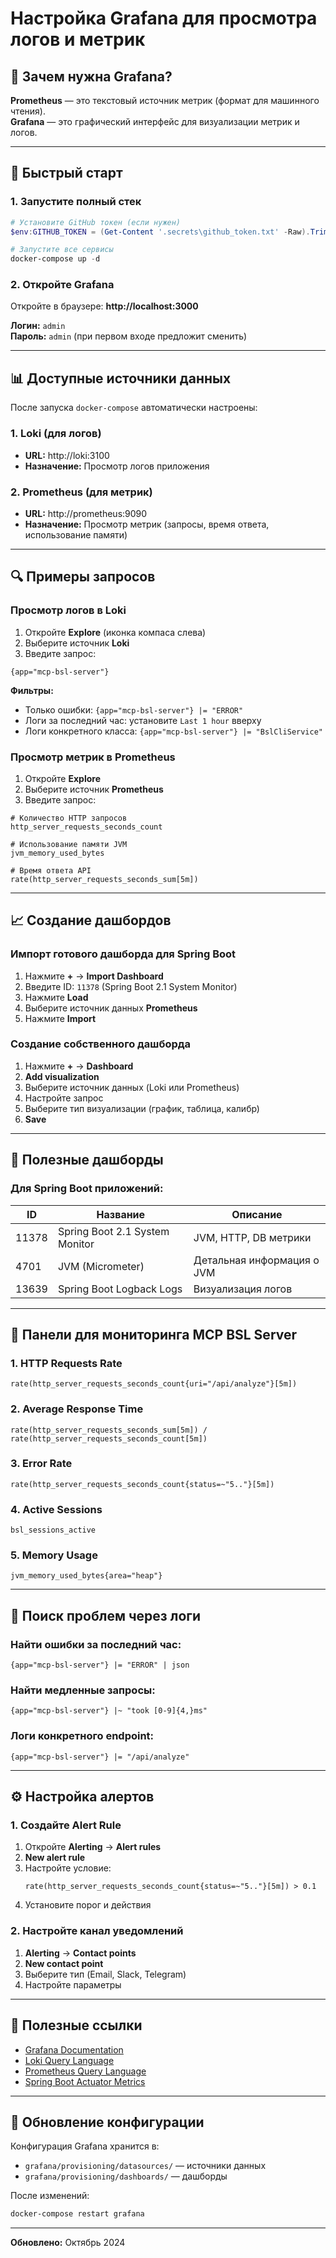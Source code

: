 # Настройка Grafana для просмотра логов и метрик

## 🎯 Зачем нужна Grafana?

**Prometheus** — это текстовый источник метрик (формат для машинного чтения).  
**Grafana** — это графический интерфейс для визуализации метрик и логов.

---

## 🚀 Быстрый старт

### 1. Запустите полный стек

```powershell
# Установите GitHub токен (если нужен)
$env:GITHUB_TOKEN = (Get-Content '.secrets\github_token.txt' -Raw).Trim()

# Запустите все сервисы
docker-compose up -d
```

### 2. Откройте Grafana

Откройте в браузере: **http://localhost:3000**

**Логин:** `admin`  
**Пароль:** `admin` (при первом входе предложит сменить)

---

## 📊 Доступные источники данных

После запуска `docker-compose` автоматически настроены:

### 1. **Loki** (для логов)
- **URL:** http://loki:3100
- **Назначение:** Просмотр логов приложения

### 2. **Prometheus** (для метрик)
- **URL:** http://prometheus:9090
- **Назначение:** Просмотр метрик (запросы, время ответа, использование памяти)

---

## 🔍 Примеры запросов

### Просмотр логов в Loki

1. Откройте **Explore** (иконка компаса слева)
2. Выберите источник **Loki**
3. Введите запрос:

```logql
{app="mcp-bsl-server"}
```

**Фильтры:**
- Только ошибки: `{app="mcp-bsl-server"} |= "ERROR"`
- Логи за последний час: установите `Last 1 hour` вверху
- Логи конкретного класса: `{app="mcp-bsl-server"} |= "BslCliService"`

### Просмотр метрик в Prometheus

1. Откройте **Explore**
2. Выберите источник **Prometheus**
3. Введите запрос:

```promql
# Количество HTTP запросов
http_server_requests_seconds_count

# Использование памяти JVM
jvm_memory_used_bytes

# Время ответа API
rate(http_server_requests_seconds_sum[5m])
```

---

## 📈 Создание дашбордов

### Импорт готового дашборда для Spring Boot

1. Нажмите **+** → **Import Dashboard**
2. Введите ID: `11378` (Spring Boot 2.1 System Monitor)
3. Нажмите **Load**
4. Выберите источник данных **Prometheus**
5. Нажмите **Import**

### Создание собственного дашборда

1. Нажмите **+** → **Dashboard**
2. **Add visualization**
3. Выберите источник данных (Loki или Prometheus)
4. Настройте запрос
5. Выберите тип визуализации (график, таблица, калибр)
6. **Save**

---

## 🔧 Полезные дашборды

### Для Spring Boot приложений:

| ID | Название | Описание |
|----|----------|----------|
| 11378 | Spring Boot 2.1 System Monitor | JVM, HTTP, DB метрики |
| 4701 | JVM (Micrometer) | Детальная информация о JVM |
| 13639 | Spring Boot Logback Logs | Визуализация логов |

---

## 🎨 Панели для мониторинга MCP BSL Server

### 1. HTTP Requests Rate
```promql
rate(http_server_requests_seconds_count{uri="/api/analyze"}[5m])
```

### 2. Average Response Time
```promql
rate(http_server_requests_seconds_sum[5m]) / rate(http_server_requests_seconds_count[5m])
```

### 3. Error Rate
```promql
rate(http_server_requests_seconds_count{status=~"5.."}[5m])
```

### 4. Active Sessions
```promql
bsl_sessions_active
```

### 5. Memory Usage
```promql
jvm_memory_used_bytes{area="heap"}
```

---

## 🐛 Поиск проблем через логи

### Найти ошибки за последний час:
```logql
{app="mcp-bsl-server"} |= "ERROR" | json
```

### Найти медленные запросы:
```logql
{app="mcp-bsl-server"} |~ "took [0-9]{4,}ms"
```

### Логи конкретного endpoint:
```logql
{app="mcp-bsl-server"} |= "/api/analyze"
```

---

## ⚙️ Настройка алертов

### 1. Создайте Alert Rule

1. Откройте **Alerting** → **Alert rules**
2. **New alert rule**
3. Настройте условие:
   ```promql
   rate(http_server_requests_seconds_count{status=~"5.."}[5m]) > 0.1
   ```
4. Установите порог и действия

### 2. Настройте канал уведомлений

1. **Alerting** → **Contact points**
2. **New contact point**
3. Выберите тип (Email, Slack, Telegram)
4. Настройте параметры

---

## 📍 Полезные ссылки

- [Grafana Documentation](https://grafana.com/docs/)
- [Loki Query Language](https://grafana.com/docs/loki/latest/logql/)
- [Prometheus Query Language](https://prometheus.io/docs/prometheus/latest/querying/basics/)
- [Spring Boot Actuator Metrics](https://docs.spring.io/spring-boot/docs/current/reference/html/actuator.html#actuator.metrics)

---

## 🔄 Обновление конфигурации

Конфигурация Grafana хранится в:
- `grafana/provisioning/datasources/` — источники данных
- `grafana/provisioning/dashboards/` — дашборды

После изменений:
```powershell
docker-compose restart grafana
```

---

**Обновлено:** Октябрь 2024

